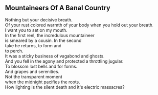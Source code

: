 Mountaineers Of A Banal Country
-------------------------------
Nothing but your decisive breath.  
Of your rust colored warmth of your body when you hold out your breath.  
I want you to set on my mouth.  
In the first reel, the incredulous mountaineer  
is smeared by a cousin. In the second  
take he returns, to form and  
to perch.  
It was a sticky business of vagabond and ghosts.  
And you fell in the agony and protected a throttling jugular.  
To blossom lost bells and for forms.  
And grapes and serenities.  
Not the transparent moment  
when the midnight pacifies the roots.  
How lighting is the silent death and it's electric massacres?  
